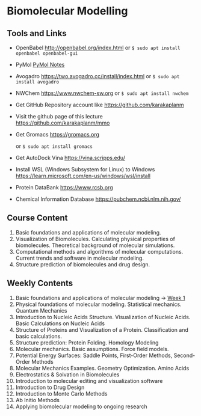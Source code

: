 # Biomolecular Modelling

## Tools and Links

+ OpenBabel http://openbabel.org/index.html
   or `$ sudo apt install openbabel openbabel-gui`
+ PyMol <a href="https://github.com/karakaplanm/mmo/blob/main/pymol.md">PyMol Notes</a>


+ Avogadro <a href="https://two.avogadro.cc/install/index.html">https://two.avogadro.cc/install/index.html</a>
  or `$ sudo apt install avogadro`
+ NWChem <a href="https://www.nwchem-sw.org">https://www.nwchem-sw.org</a>
    or `$ sudo apt install nwchem`
+ Get GitHub Repository account like <a href=https://github.com/karakaplanm> https://github.com/karakaplanm</a></li>
+ Visit the github page of this lecture <a href=https://github.com/karakaplanm/mmo>https://github.com/karakaplanm/mmo</a></li>
+ Get Gromacs <a href=https://gromacs.org>https://gromacs.org</a></li>
    or `$ sudo apt install gromacs`
+ Get AutoDock Vina <a href=https://vina.scripps.edu>https://vina.scripps.edu/</a></li>
+ Install WSL (Windows Subsystem for Linux) to Windows https://learn.microsoft.com/en-us/windows/wsl/install
+ Protein DataBank https://www.rcsb.org
+ Chemical Information Database https://pubchem.ncbi.nlm.nih.gov/

## Course Content

1. Basic foundations and applications of molecular modeling.
2. Visualization of Biomolecules. Calculating physical properties of biomolecules. Theoretical background of molecular simulations.
3. Computational methods and algorithms of molecular computations. Current trends and software in molecular modeling.
4. Structure prediction of biomolecules and drug design.

## Weekly Contents

1. Basic foundations and applications of molecular modeling -> <a href="https://github.com/karakaplanm/mmo/blob/main/week1.md">Week 1</a>
2. Physical foundations of molecular modeling. Statistical mechanics. Quantum Mechanics
3. Introduction to Nucleic Acids Structure. Visualization of Nucleic Acids. Basic Calculations on Nucleic Acids
4. Structure of Proteins and Visualization of a Protein. Classification and basic calculations.
5. Structure prediction: Protein Folding. Homology Modeling
6. Molecular mechanics. Basic assumptions. Force field models.
7. Potential Energy Surfaces: Saddle Points, First-Order Methods, Second-Order Methods
8. Molecular Mechanics Examples. Geometry Optimization. Amino Acids
9. Electrostatics & Solvation in Biomolecules
10. Introduction to molecular editing and visualization software
11. Introduction to Drug Design
12. Introduction to Monte Carlo Methods
13. Ab Initio Methods
14. Applying biomolecular modeling to ongoing research
    



